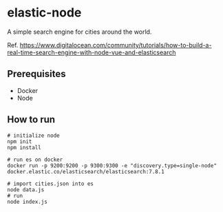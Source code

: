 # elastic-node
A simple search engine for cities around the world.

Ref. 
https://www.digitalocean.com/community/tutorials/how-to-build-a-real-time-search-engine-with-node-vue-and-elasticsearch

## Prerequisites
- Docker 
- Node

## How to run
```
# initialize node 
npm init
npm install

# run es on docker
docker run -p 9200:9200 -p 9300:9300 -e "discovery.type=single-node" docker.elastic.co/elasticsearch/elasticsearch:7.8.1

# import cities.json into es 
node data.js
# run 
node index.js 
```
